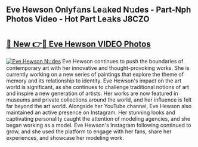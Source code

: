 ## Eve Hewson Onlyf𝚊ns Le𝚊ked N𝚞des - Part-Nph Photos Video - Hot Part Le𝚊ks J8CZO

# <h2><a href="http://ab16801.deff.icu/?id=Eve+Hewson">🔗 New 👉🔴 Eve Hewson VIDEO Photos</a></h2>

[![Eve Hewson N𝚞des](https://i.imgur.com/rIISA9y.gif)](http://ab16801.deff.icu/?id=Eve+Hewson)
Eve Hewson continues to push the boundaries of contemporary art with her innovative and thought-provoking works. She is currently working on a new series of paintings that explore the theme of memory and its relationship to identity. Eve Hewson's impact on the art world is significant, as she continues to challenge traditional notions of art and inspire a new generation of artists. Her works are now featured in museums and private collections around the world, and her influence is felt far beyond the art world. Alongside her YouTube channel, Eve Hewson also maintained an active presence on Instagram. Her stunning looks and captivating personality caught the attention of modeling agencies, and she began working as a model. Eve Hewson's Instagram following continued to grow, and she used the platform to engage with her fans, share her experiences, and showcase her modeling work.
